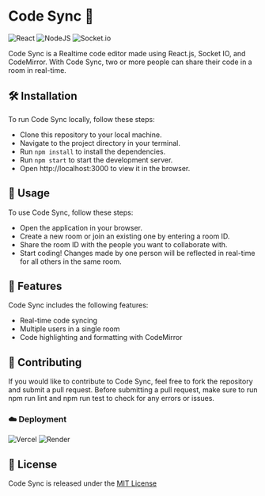 # Code Sync 🚀

![React](https://img.shields.io/badge/react-%2320232a.svg?style=for-the-badge&logo=react&logoColor=%2361DAFB)
![NodeJS](https://img.shields.io/badge/node.js-6DA55F?style=for-the-badge&logo=node.js&logoColor=white)
![Socket.io](https://img.shields.io/badge/Socket.io-black?style=for-the-badge&logo=socket.io&badgeColor=010101)

Code Sync is a Realtime code editor made using React.js, Socket IO, and CodeMirror. With Code Sync, two or more people can share their code in a room in real-time.

## 🛠️ Installation

To run Code Sync locally, follow these steps:

- Clone this repository to your local machine.
- Navigate to the project directory in your terminal.
- Run ``npm install`` to install the dependencies.
- Run ``npm start`` to start the development server.
- Open http://localhost:3000  to view it in the browser.


## 🚀 Usage 
To use Code Sync, follow these steps:

- Open the application in your browser.
- Create a new room or join an existing one by entering a room ID.
- Share the room ID with the people you want to collaborate with.
- Start coding! Changes made by one person will be reflected in real-time for all others in the same room.

## 🎉 Features

Code Sync includes the following features:

- Real-time code syncing
- Multiple users in a single room
- Code highlighting and formatting with CodeMirror


## 🤝 Contributing
If you would like to contribute to Code Sync, feel free to fork the repository and submit a pull request. Before submitting a pull request, make sure to run npm run lint and npm run test to check for any errors or issues.

### ☁️ Deployment
![Vercel](https://img.shields.io/badge/vercel-%23000000.svg?style=for-the-badge&logo=vercel&logoColor=white)
![Render](https://img.shields.io/badge/Render-%46E3B7.svg?style=for-the-badge&logo=render&logoColor=white)


## 📜 License
Code Sync is released under the [MIT License](License.md)

